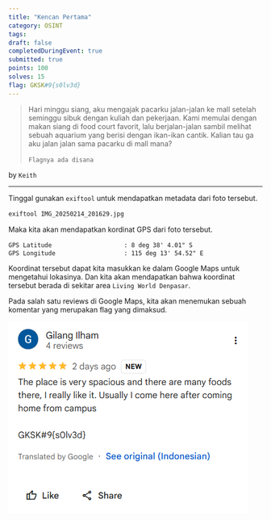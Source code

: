 ```yaml
---
title: "Kencan Pertama"
category: OSINT
tags: 
draft: false
completedDuringEvent: true
submitted: true
points: 100
solves: 15
flag: GKSK#9{s0lv3d}
---
```

> Hari minggu siang, aku mengajak pacarku jalan-jalan ke mall setelah seminggu sibuk dengan kuliah dan pekerjaan. Kami memulai dengan makan siang di food court favorit, lalu berjalan-jalan sambil melihat sebuah aquarium yang berisi dengan ikan-ikan cantik. Kalian tau ga aku jalan jalan sama pacarku di mall mana?
>
> `Flagnya ada disana`

by `Keith`

---

Tinggal gunakan `exiftool` untuk mendapatkan metadata dari foto tersebut.

```bash
exiftool IMG_20250214_201629.jpg
```

Maka kita akan mendapatkan kordinat GPS dari foto tersebut.

```
GPS Latitude                    : 8 deg 38' 4.01" S
GPS Longitude                   : 115 deg 13' 54.52" E
```

Koordinat tersebut dapat kita masukkan ke dalam Google Maps untuk mengetahui lokasinya. Dan kita akan mendapatkan bahwa koordinat tersebut berada di sekitar area `Living World Denpasar`.

Pada salah satu reviews di Google Maps, kita akan menemukan sebuah komentar yang merupakan flag yang dimaksud.

![alt text](image.png)

